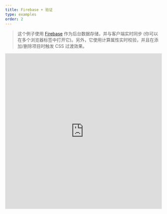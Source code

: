 ```yaml
---
title: Firebase + 验证
type: examples
order: 2
---
```


> 这个例子使用 [Firebase](https://www.firebase.com/) 作为后台数据存储，并与客户端实时同步 (你可以在多个浏览器标签中打开它)。另外，它使用计算属性实时校验，并且在添加/删除项目时触发 CSS 过渡效果。

<iframe width="100%" height="500" src="https://jsfiddle.net/yyx990803/2d3htmpr/embedded/result,html,js,css" allowfullscreen="allowfullscreen" frameborder="0"></iframe>

